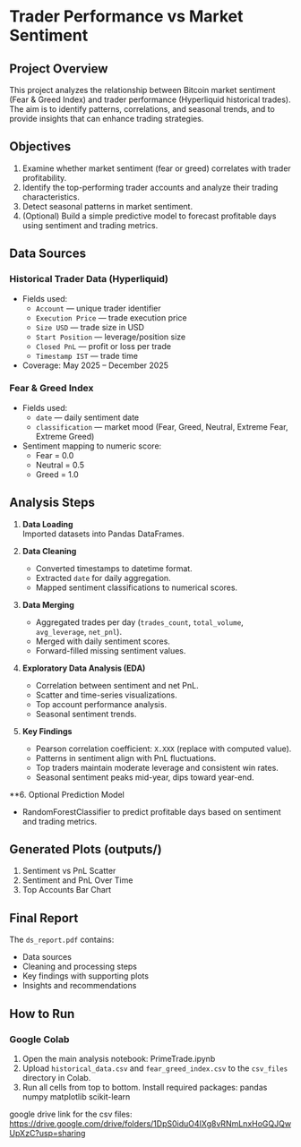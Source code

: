 # Trader Performance vs Market Sentiment

## Project Overview
This project analyzes the relationship between Bitcoin market sentiment (Fear & Greed Index) and trader performance (Hyperliquid historical trades).  
The aim is to identify patterns, correlations, and seasonal trends, and to provide insights that can enhance trading strategies.

## Objectives
1. Examine whether market sentiment (fear or greed) correlates with trader profitability.
2. Identify the top-performing trader accounts and analyze their trading characteristics.
3. Detect seasonal patterns in market sentiment.
4. (Optional) Build a simple predictive model to forecast profitable days using sentiment and trading metrics.

## Data Sources

### Historical Trader Data (Hyperliquid)
- Fields used:
  - `Account` — unique trader identifier
  - `Execution Price` — trade execution price
  - `Size USD` — trade size in USD
  - `Start Position` — leverage/position size
  - `Closed PnL` — profit or loss per trade
  - `Timestamp IST` — trade time
- Coverage: May 2025 – December 2025

### Fear & Greed Index
- Fields used:
  - `date` — daily sentiment date
  - `classification` — market mood (Fear, Greed, Neutral, Extreme Fear, Extreme Greed)
- Sentiment mapping to numeric score:
  - Fear = 0.0  
  - Neutral = 0.5  
  - Greed = 1.0

## Analysis Steps
1. **Data Loading**  
   Imported datasets into Pandas DataFrames.

2. **Data Cleaning**  
   - Converted timestamps to datetime format.
   - Extracted `date` for daily aggregation.
   - Mapped sentiment classifications to numerical scores.

3. **Data Merging**  
   - Aggregated trades per day (`trades_count`, `total_volume`, `avg_leverage`, `net_pnl`).
   - Merged with daily sentiment scores.
   - Forward-filled missing sentiment values.

4. **Exploratory Data Analysis (EDA)**  
   - Correlation between sentiment and net PnL.
   - Scatter and time-series visualizations.
   - Top account performance analysis.
   - Seasonal sentiment trends.

5. **Key Findings**  
   - Pearson correlation coefficient: `X.XXX` (replace with computed value).
   - Patterns in sentiment align with PnL fluctuations.
   - Top traders maintain moderate leverage and consistent win rates.
   - Seasonal sentiment peaks mid-year, dips toward year-end.

**6. Optional Prediction Model
   - RandomForestClassifier to predict profitable days based on sentiment and trading metrics.

## Generated Plots (outputs/)
1. Sentiment vs PnL Scatter
2. Sentiment and PnL Over Time
3. Top Accounts Bar Chart

## Final Report
The `ds_report.pdf` contains:
- Data sources
- Cleaning and processing steps
- Key findings with supporting plots
- Insights and recommendations

## How to Run

### Google Colab
1. Open the main analysis notebook: PrimeTrade.ipynb
2. Upload `historical_data.csv` and `fear_greed_index.csv` to the `csv_files` directory in Colab.
3. Run all cells from top to bottom.
Install required packages:
pandas
numpy
matplotlib
scikit-learn

google drive link for the csv files:
https://drive.google.com/drive/folders/1DpS0iduO4IXg8vRNmLnxHoGQJQwUpXzC?usp=sharing

